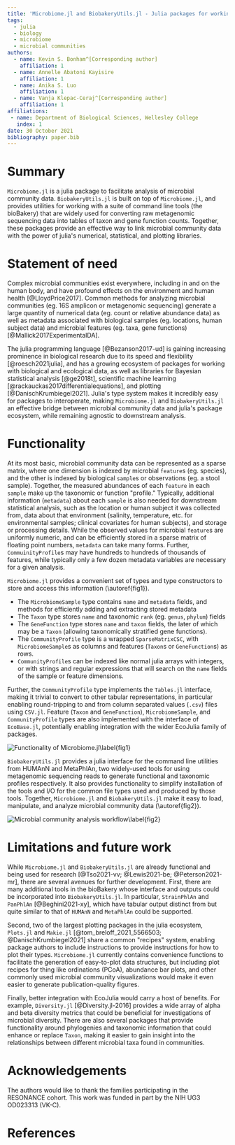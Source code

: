 ```yaml
---
title: 'Microbiome.jl and BiobakeryUtils.jl - Julia packages for working with microbial community data'
tags:
  - julia
  - biology
  - microbiome
  - microbial communities
authors:
  - name: Kevin S. Bonham^[Corresponding author]
    affiliation: 1
  - name: Annelle Abatoni Kayisire
    affiliation: 1
  - name: Anika S. Luo
    affiliation: 1
  - name: Vanja Klepac-Ceraj^[Corresponding author]
    affiliation: 1
affiliations:
 - name: Department of Biological Sciences, Wellesley College
   index: 1
date: 30 October 2021
bibliography: paper.bib
---
```


# Summary

`Microbiome.jl` is a julia package to facilitate analysis of microbial community data.
`BiobakeryUtils.jl` is built on top of `Microbiome.jl`,
and provides utilities for working with a suite of command line tools
(the bioBakery) that are widely used for converting raw metagenomic sequencing data
into tables of taxon and gene function counts.
Together, these packages provide an effective way to link microbial community data
with the power of julia's numerical, statistical, and plotting libraries.

# Statement of need

Complex microbial communities exist everywhere, including in and on the human body,
and have profound effects on the environment and human health [@LloydPrice2017].
Common methods for analyzing microbial communities (eg. 16S amplicon or metagenomic sequencing)
generate a large quantity of numerical data (eg. count or relative abundance data)
as well as metadata associated with biological samples (eg. locations, human subject data)
and microbial features (eg. taxa, gene functions) [@Mallick2017ExperimentalDA].

The julia programming language [@Bezanson2017-ud] is gaining increasing prominence in biological research
due to its speed and flexibility [@roesch2021julia],
and has a growing ecosystem of packages for working with biological and ecological data,
as well as libraries for Bayesian statistical analysis [@ge2018t],
scientific machine learning [@rackauckas2017differentialequations],
and plotting [@DanischKrumbiegel2021].
Julia's type system makes it incredibly easy for packages to interoperate,
making `Microbiome.jl` and `BiobakeryUtils.jl` an effective bridge between
microbial community data and julia's package ecosystem,
while remaining agnostic to downstream analysis.

# Functionality

At its most basic, microbial community data can be represented as a sparse matrix,
where one dimension is indexed by microbial `feature`s (eg. species),
and the other is indexed by biological `sample`s or observations (eg. a stool sample).
Together, the measured abundances of each `feature` in each `sample`
make up the taxonomic or function "profile."
Typically, additional information (`metadata`) about each `sample`
is also needed for downstream statistical analysis,
such as the location or human subject it was collected from,
data about that environment (salinity, temperature, etc. for environmental samples;
clinical covariates for human subjects),
and storage or processing details.
While the observed values for microbial `feature`s are uniformly numeric,
and can be efficiently stored in a sparse matrix of floating point numbers,
`metadata` can take many forms.
Further, `CommuinityProfile`s may have hundreds to hundreds of thousands of features,
while typically only a few dozen metadata variables are necessary for a given analysis.

`Microbiome.jl` provides a convenient set of types and type constructors
to store and access this information (\autoref{fig1}).

- The `MicrobiomeSample` type contains `name` and `metadata` fields,
  and methods for efficiently adding and extracting stored metadata
- The `Taxon` type stores `name` and taxonomic `rank` (eg. `genus`, `phylum`) fields
- The `GeneFunction` type stores `name` and `taxon` fields,
  the later of which may be a `Taxon` (allowing taxonomically stratified gene functions).
- The `CommunityProfile` type is a wrapped `SparseMatrixCSC`,
  with `MicrobiomeSample`s as columns and features (`Taxon`s or `GeneFunction`s) as rows.
- `CommunityProfile`s can be indexed like normal julia arrays with integers,
  or with strings and regular expressions that will search on the `name`
  fields of the sample or feature dimensions.

Further, the `CommunityProfile` type implements the `Tables.jl` interface,
making it trivial to convert to other tabular representations,
in particular enabling round-tripping to and from column separated values (`.csv`) files
using `CSV.jl`.
Feature (`Taxon` and `GeneFunction`), `MicrobiomeSample`, and `CommunityProfile`
types are also implemented with the interface of `EcoBase.jl`,
potentially enabling integration with the wider EcoJulia family of packages.

![Functionality of Microbiome.jl\label{fig1}](Microbiome-jl-fig1.png)

`BiobakeryUtils.jl` provides a julia interface for the command line utilities
from HUMAnN and MetaPhlAn, two widely-used tools
for using metagenomic sequencing reads to generate
functional and taxonomic profiles respectively.
It also provides functionality to simplify installation of the tools
and I/O for the common file types used and produced by those tools.
Together, `Microbiome.jl` and `BiobakeryUtils.jl`
make it easy to load, manipulate, and analyze microbial community data (\autoref{fig2}).

![Microbial community analysis workflow\label{fig2}](Microbiome-jl-fig2.png)

# Limitations and future work

While `Microbiome.jl` and `BiobakeryUtils.jl` are already functional
and being used for research [@Tso2021-vv; @Lewis2021-be; @Peterson2021-mr],
there are several avenues for further development.
First, there are many additional tools in the bioBakery
whose interface and outputs could be incorporated into `BiobakeryUtils.jl`.
In particular, `StrainPhlAn` and `PanPhlAn` [@Beghini2021-xy],
which have tabular output distinct from but quite similar to that
of `HUMAnN` and `MetaPhlAn` could be supported.

Second, two of the largest plotting packages in the julia ecosystem,
`Plots.jl` and `Makie.jl` [@tom_breloff_2021_5566503; @DanischKrumbiegel2021]
share a common "recipes" system,
enabling package authors to include instructions to provide instructions
for how to plot their types.
`Microbiome.jl` currently contains convenience functions to facilitate
the generation of easy-to-plot data structures,
but including plot recipes for thing like ordinations (PCoA),
abundance bar plots, and other commonly used microbial community visualizations
would make it even easier to generate publication-quality figures.

Finally, better integration with EcoJulia would carry a host of benefits.
For example, `Diversity.jl` [@Diversity.jl-2016] provides a wide array
of alpha and beta diversity metrics that could be beneficial
for investigations of microbial diversity.
There are also several packages that provide functionality
around phylogenies and taxonomic information
that could enhance or replace `Taxon`,
making it easier to gain insight into the relationships
between different microbial taxa found in communities.

# Acknowledgements

The authors would like to thank the families participating in the RESONANCE cohort.
This work was funded in part by the NIH UG3 OD023313 (VK-C).

# References